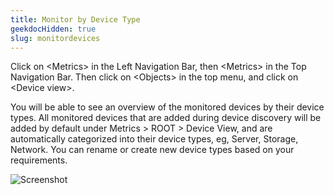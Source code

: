 ```yaml
---
title: Monitor by Device Type
geekdocHidden: true
slug: monitordevices
---
```


Click on \<Metrics> in the Left Navigation Bar, then \<Metrics> in the Top Navigation Bar. Then click on \<Objects> in the top menu, and click on \<Device view>.

You will be able to see an overview of the monitored devices by their device types. All monitored devices that are added during device discovery will be added by default under Metrics > ROOT > Device View, and are automatically categorized into their device types, eg, Server, Storage, Network. You can rename or create new device types based on your requirements.



![Screenshot](/cloud_vista/Overview/images/devicetype1.png)
